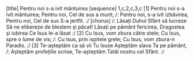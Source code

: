 [title] Pentru noi s-a ivit mântuirea
[sequence] 1,c,2,c,3,c
[1]
Pentru noi s-a ivit mântuirea;
Pentru noi, Cel de sus a murit;
/: Pentru noi, s-a ivit izbăvirea,
Pentru noi, Cel de sus S-a jertfit. :/
[chorus]
/: Lăsați Duhul Sfânt să lucreze
Să ne elibereze de blestem și păcat!
Lăsați pe pământ fericirea,
Dragostea și iubirea
Ce Isus le-a lăsat :/
[2]
Cu Isus, vom zbura către stele;
Cu Isus, spre o lume de vis;
/: Cu Isus, prin ispitele grele;
Cu Isus, vom zbura-n Paradis. :/
[3]
Te-așteptăm ca să vii Tu Isuse
Așteptăm slava Ta pe pământ,
/: Așteptăm profețiile scrise,
Te-așteptăm Tatăl nostru cel Sfânt. :/

